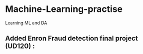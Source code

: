 # Machine-Learning-practise
Learning ML and DA
## Added Enron Fraud detection final project (UD120) :

##
